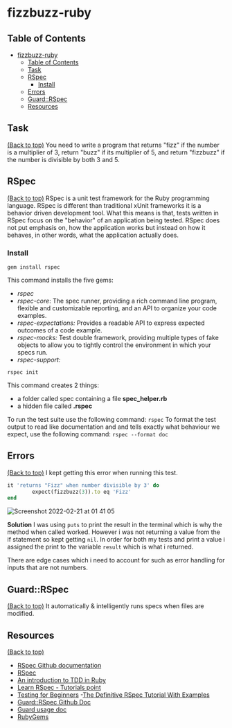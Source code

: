 # fizzbuzz-ruby

## Table of Contents
- [fizzbuzz-ruby](#fizzbuzz-ruby)
  - [Table of Contents](#table-of-contents)
  - [Task](#task)
  - [RSpec](#rspec)
    - [Install](#install)
  - [Errors](#errors)
  - [Guard::RSpec](#guardrspec)
  - [Resources](#resources)

## Task
[(Back to top)](#table-of-contents)
You need to write a program that returns "fizz" if the number is a multiplier of 3, return "buzz" if its multiplier of 5, and return "fizzbuzz" if the number is divisible by both 3 and 5.

## RSpec
[(Back to top)](#table-of-contents)
RSpec is a unit test framework for the Ruby programming language. RSpec is different than traditional xUnit frameworks it is a behavior driven development tool. What this means is that, tests written in RSpec focus on the "behavior" of an application being tested. RSpec does not put emphasis on, how the application works but instead on how it behaves, in other words, what the application actually does.
### Install 
`gem install rspec`

This command installs the five gems:
- *rspec*
- *rspec-core*: The spec runner, providing a rich command line program, flexible and customizable reporting, and an API to organize your code examples. 
- *rspec-expectations:* Provides a readable API to express expected outcomes of a code example. 
- *rspec-mocks:* Test double framework, providing multiple types of fake objects to allow you to tightly control the environment in which your specs run.  
- *rspec-support:* 

`rspec init`

This command creates 2 things:
- a folder called spec containing a file **spec_helper.rb**
- a hidden file called **.rspec**

To run the test suite use the following command:
`rspec`
To format the test output to read like documentation and and tells exactly what behaviour we expect, use the following command: `rspec --format doc`

## Errors
[(Back to top)](#table-of-contents)
I kept getting this error when running this test. 
```ruby 
it 'returns "Fizz" when number divisible by 3' do
        expect(fizzbuzz(3)).to eq 'Fizz'
end  
```
![Screenshot 2022-02-21 at 01 41 05](https://user-images.githubusercontent.com/69358550/154876827-e1ca99c7-e171-4c65-9a21-ab9331778806.png)

**Solution**
I was using `puts` to print the result in the terminal which is why the method when called worked. However i was not returning a value from the if statement so kept getting `nil`. In order for both my tests and print a value i assigned the print to the variable `result` which is what i returned.

There are edge cases which i need to account for such as error handling for inputs that are not numbers. 

## Guard::RSpec
[(Back to top)](#table-of-contents)
It automatically & intelligently runs specs when files are modified.

## Resources 
[(Back to top)](#table-of-contents)
- [RSpec Github documentation ](https://github.com/rspec/rspec-metagem)
- [RSpec](https://rspec.info/)
- [An introduction to TDD in Ruby](https://blog.makersacademy.com/an-introduction-to-tdd-in-ruby-72f0a8536509)
- [Learn RSpec - Tutorials point](https://www.tutorialspoint.com/rspec/rspec_quick_guide.htm)
- [Testing for Beginners](https://testing-for-beginners.rubymonstas.org/rspec/matchers.html)
-[The Definitive RSpec Tutorial With Examples](https://www.rubyguides.com/2018/07/rspec-tutorial/)
- [Guard::RSpec Github Doc](https://github.com/guard/guard-rspec)
- [Guard usage doc](https://github.com/guard/guard#readme)
- [RubyGems](https://guides.rubygems.org/)

